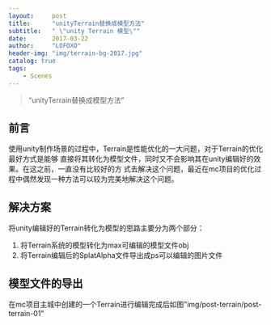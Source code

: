 ```yaml
---
layout:     post
title:      "unityTerrain替换成模型方法"
subtitle:   " \"unity Terrain 模型\""
date:       2017-03-22
author:     "LOFOXO"
header-img: "img/terrain-bg-2017.jpg"
catalog: true
tags:
    - Scenes
---
```


> “unityTerrain替换成模型方法”

前言
--
使用unity制作场景的过程中，Terrain是性能优化的一大问题，对于Terrain的优化最好方式是能够
直接将其转化为模型文件，同时又不会影响其在unity编辑好的效果。在这之前，一直没有比较好的方
式去解决这个问题，最近在mc项目的优化过程中偶然发现一种方法可以较为完美地解决这个问题。

解决方案
----

将unity编辑好的Terrain转化为模型的思路主要分为两个部分：

 1. 将Terrain系统的模型转化为max可编辑的模型文件obj
 2. 将Terrain编辑后的SplatAlpha文件导出成ps可以编辑的图片文件


模型文件的导出
--------
在mc项目主城中创建的一个Terrain进行编辑完成后如图"img/post-terrain/post-terrain-01"
